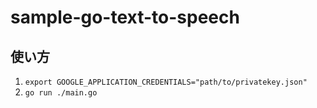 # sample-go-text-to-speech

## 使い方
1. `export GOOGLE_APPLICATION_CREDENTIALS="path/to/privatekey.json"`
2. `go run ./main.go `
